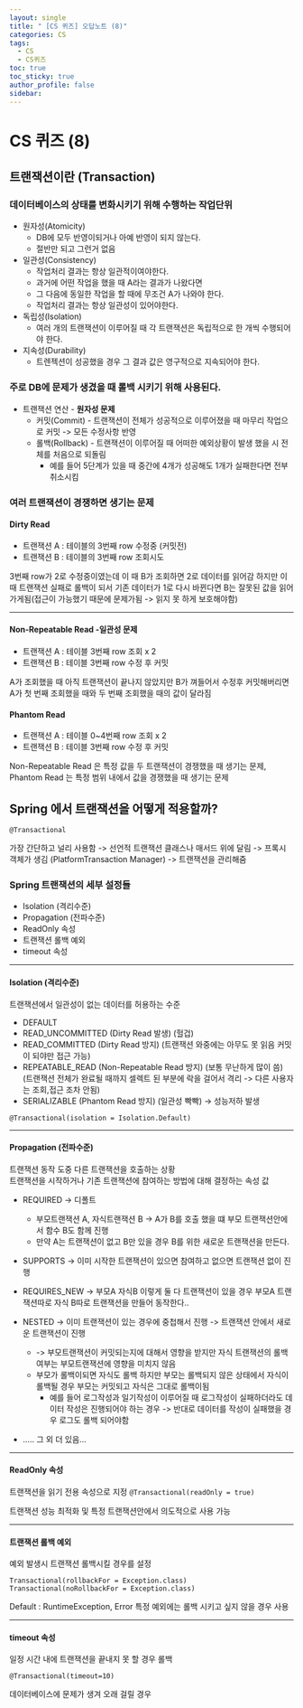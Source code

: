 ```yaml
---
layout: single
title: " [CS 퀴즈] 오답노트 (8)"
categories: CS
tags:
  - CS
  - CS퀴즈
toc: true
toc_sticky: true
author_profile: false
sidebar:
---
```

# CS 퀴즈 (8)
## 트랜잭션이란 (Transaction)

### 데이터베이스의 상태를 변화시키기 위해 수행하는 작업단위

- 원자성(Atomicity)
	- DB에 모두 반영이되거나 아예 반영이 되지 않는다.
	- 절반만 되고 그런거 없음
- 일관성(Consistency)
	- 작업처리 결과는 항상 일관적이여야한다.
	- 과거에 어떤 작업을 했을 때 A라는 결과가 나왔다면
	- 그 다음에 동일한 작업을 할 때에 무조건 A가 나와야 한다.
	- 작업처리 결과는 항상 일관성이 있어야한다.
- 독립성(Isolation)
	- 여러 개의 트랜잭션이 이루어질 때 각 트랜잭션은 독립적으로 한 개씩 수행되어야 한다.
- 지속성(Durability)
	- 트렌젝션이 성공했을 경우 그 결과 값은 영구적으로 지속되어야 한다.

### 주로 DB에 문제가 생겼을 때 롤백 시키기 위해 사용된다.

- 트랜잭션 연산 - **원자성 문제**
	- 커밋(Commit) - 트랜잭션이 전체가 성공적으로 이루어졌을 때 마무리 작업으로 커밋 -> 모든 수정사항 반영
	- 롤백(Rollback) - 트랜잭션이 이루어질 때 어떠한 예외상황이 발생 했을 시 전체를 처음으로 되돌림
		- 예를 들어 5단계가 있을 때 중간에 4개가 성공해도 1개가 실패한다면 전부 취소시킴

### 여러 트랜잭션이 경쟁하면 생기는 문제

#### Dirty Read 

- 트랜잭션 A : 테이블의 3번째 row 수정중 (커밋전)
- 트랜잭션 B : 테이블의 3번째 row 조회시도

3번째 row가 2로 수정중이였는데 이 때 B가 조회하면 2로 데이터를 읽어감 하지만 이 때 트랜잭션 실패로 롤백이 되서 기존 데이터가 1로 다시 바뀐다면 B는 잘못된 값을 읽어가게됨(접근이 가능했기 때문에 문제가됨 -> 읽지 못 하게 보호해야함) 

---- 
#### Non-Repeatable Read -일관성 문제

- 트랜잭션 A : 테이블 3번째 row 조회 x 2
- 트랜잭션 B : 테이블 3번째 row 수정 후 커밋

A가 조회했을 때 아직 트랜잭션이 끝나지 않았지만 B가 껴들어서 수정후 커밋해버리면 A가 첫 번째 조회했을 때와 두 번째 조회했을 때의 값이 달라짐


#### Phantom Read

- 트랜잭션 A : 테이블 0~4번째 row 조회 x 2
- 트랜잭션 B : 테이블 3번째 row 수정 후 커밋

Non-Repeatable Read 은 특정 값을 두 트랜잭션이 경쟁했을 때 생기는 문제,
Phantom Read 는 특정 범위 내에서 값을 경쟁했을 때 생기는 문제


## Spring 에서 트랜잭션을 어떻게 적용할까?

`@Transactional`

가장 간단하고 널리 사용함 -> 선언적 트랜잭션
클래스나 매서드 위에 달림 -> 프록시 객체가 생김
(PlatformTransaction Manager) -> 트랜잭션을 관리해줌

### Spring 트랜잭션의 세부 설정들

- Isolation (격리수준)
- Propagation (전파수준)
- ReadOnly 속성
- 트랜잭션 롤백 예외
- timeout 속성

---
#### Isolation (격리수준)

트랜잭션에서 일관성이 없는 데이터를 허용하는 수준

- DEFAULT
- READ_UNCOMMITTED (Dirty Read 발생) (헐겁)
- READ_COMMITTED (Dirty Read 방지) (트랜잭션 와중에는 아무도 못 읽음 커밋이 되야만 접근 가능)
- REPEATABLE_READ (Non-Repeatable Read 방지) (보통 무난하게 많이 씀) (트랜잭션 전체가 완료될 때까지 셀렉트 된 부분에 락을 걸어서 격리 -> 다른 사용자는 조회,접근 조차 안됨)
- SERIALIZABLE (Phantom Read 방지) (일관성 빡빡) -> 성능저하 발생

`@Transactional(isolation = Isolation.Default)`

---
#### Propagation (전파수준)

트랜잭션 동작 도중 다른 트랜잭션을 호출하는 상황   
트랜잭션을 시작하거나 기존 트랜잭션에 참여하는 방법에 대해 결정하는 속성 값

- REQUIRED -> 디폴트
	- 부모트랜잭션 A, 자식트랜잭션 B -> A가 B를 호출 했을 떄 부모 트랜잭션안에서 함수 B도 함께 진행
	- 만약 A는 트랜잭션이 없고 B만 있을 경우 B를 위한 새로운 트랜잭션을 만든다.
- SUPPORTS -> 이미 시작한 트랜잭션이 있으면 참여하고 없으면 트랜잭션 없이 진행
- REQUIRES_NEW -> 부모A 자식B 이렇게 둘 다 트랜잭션이 있을 경우 부모A 트랜잭션따로 자식 B따로 트랜잭션을 만들어 동작한다..
- NESTED -> 이미 트랜잭션이 있는 경우에 중첩해서 진행 -> 트랜잭션 안에서 새로운 트랜잭션이 진행
	- -> 부모트랜잭션이 커밋되는지에 대해서 영향을 받지만 자식 트랜잭션의 롤백여부는 부모트랜잭션에 영향을 미치지 않음
	- 부모가 롤백이되면 자식도 롤백 하지만 부모는 롤백되지 않은 상태에서 자식이 롤백될 경우 부모는 커밋되고 자식은 그대로 롤백이됨
		- 예를 들어 로그작성과 일기작성이 이루어질 때 로그작성이 실패하더라도 데이터 작성은 진행되어야 하는 경우 -> 반대로 데이터를 작성이 실패했을 경우 로그도 롤백 되어야함
	
- ..... 그 외 더 있음...

---
#### ReadOnly 속성

트랜잭션을 읽기 전용 속성으로 지정
`@Transactional(readOnly = true)`

트랜잭션 성능 최적화 및 특정 트랜잭션안에서 의도적으로 사용 가능

---
#### 트랜잭션 롤백 예외

예외 발생시 트랜잭션 롤백시킬 경우를 설정

`Transactional(rollbackFor = Exception.class)`
`Transactional(noRollbackFor = Exception.class)`

Default : RuntimeException, Error
특정 예외에는 롤백 시키고 싶지 않을 경우 사용

---
#### timeout 속성

일정 시간 내에 트랜잭션을 끝내지 못 할 경우 롤백

`@Transactional(timeout=10)`

데이터베이스에 문제가 생겨 오래 걸릴 경우



